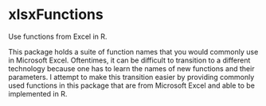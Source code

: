 # xlsxFunctions
Use functions from Excel in R.

This package holds a suite of function names that you would commonly use in Microsoft Excel. 
Oftentimes, it can be difficult to transition to a different technology because one has to 
learn the names of new functions and their parameters. I attempt to make this transition 
easier by providing commonly used functions in this package that are from Microsoft 
Excel and able to be implemented in R.
